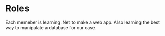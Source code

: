 # Roles
Each memeber is learning .Net to make a web app. Also learning the best way to manipulate a database for our case.